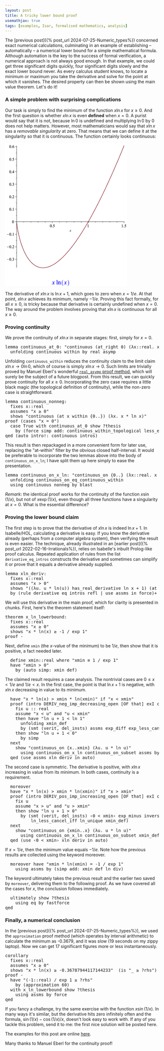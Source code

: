 ```yaml
---
layout: post
title: A tricky lower bound proof
usemathjax: true 
tags: [examples, Isar, formalised mathematics, analysis]
---
```

The [previous post]({% post_url 2024-07-25-Numeric_types%}) concerned exact numerical calculations, culminating in an example of establishing – automatically – 
a numerical lower bound for a simple mathematical formula.
Although automation is the key to the success of formal verification,
a numerical approach is not always good enough. In that example,
we could get three significant digits quickly, four significant digits slowly
and the exact lower bound never.
As every calculus student knows, 
to locate a minimum or maximum you take the derivative
and solve for the point at which it vanishes. 
The desired property can then be shown using the main value theorem.
Let's do it!

### A simple problem with surprising complications

Our task is simply to find the minimum of the function $x\ln x$
for $x\ge0$. And the first question is whether $x\ln x$ is even **defined**
when $x=0$. A purist would say that it is not, because $\ln 0$ is undefined
and multiplying $\ln 0$ by $0$ does not help matters.
However, most mathematicians would say that $x\ln x$ has a *removable singularity* at zero.
That means that we can define it at the singularity so that it is continuous.
The function certainly looks continuous:

<img src="/images/plot_x_ln_x.png" alt="graph of the function x ln x" width="400"/>

The derivative of $x\ln x$ is $\ln x+1$, which goes to zero when
$x=1/e$. At that point, $x\ln x$ achieves its minimum, namely $-1/e$.
Proving this fact formally, for all $x\ge0$, is tricky because 
that derivative is certainly undefined when $x=0$.
The way around the problem involves proving that $x\ln x$ is continuous for all $x\ge0$.

### Proving continuity

We prove the continuity of $x\ln x$ in separate stages: first, simply for $x=0$.

<pre class="source">
<span class="keyword1 command">lemma</span> continuous_at_0<span class="main">:</span> <span class="quoted"><span class="quoted"><span>"</span>continuous</span> <span class="main">(</span>at_right</span> <span class="main">0</span><span class="main">)</span> <span class="main">(</span><span class="main">λ</span><span class="bound">x</span><span class="main">::</span>real<span class="main">.</span> <span class="bound">x</span> <span class="main">*</span> ln <span class="bound">x</span><span class="main">)"
  </span><span class="keyword1 command">unfolding</span> continuous_within <span class="keyword1 command">by</span> <span class="operator">real_asymp</span>
</pre>

Unfolding `continuous_within` reduces the continuity claim to the limit claim
$x\ln x \longrightarrow 0\ln 0$, which of course is simply 
$x\ln x\longrightarrow0$. Such limits are trivially proved by
Manuel Eberl's wonderful [`real_asymp` proof method](http://cl-informatik.uibk.ac.at/users/meberl//pubs/real_asymp.html), 
which will surely be the subject
of a future blogpost.
From this result, we can quickly prove continuity for all $x\ge0$.
Incorporating the zero case requires a little black magic (the topological definition of continuity), while the non-zero case is straightforward.


<pre class="source">
<span class="keyword1 command">lemma</span> continuous_nonneg<span class="main">: 
  </span><span class="keyword2 keyword">fixes</span> <span class="free">x</span><span class="main">::</span><span class="quoted">real
  </span><span class="keyword2 keyword">assumes</span> <span class="quoted"><span class="quoted"><span>"</span><span class="free">x</span> <span class="main">≥</span></span> <span class="main">0</span>"
  </span><span class="keyword2 keyword">shows</span> <span class="quoted"><span class="quoted"><span>"</span>continuous</span> <span class="main">(</span><span class="keyword1">at</span></span> <span class="free">x</span> <span class="keyword1">within</span> <span class="main">{</span><span class="main">0</span><span class="main">..}</span><span class="main">)</span> <span class="main">(</span><span class="main">λ</span><span class="bound">x</span><span class="main">.</span> <span class="bound">x</span> <span class="main">*</span> ln <span class="bound">x</span><span class="main">)"
</span><span class="keyword1 command">proof</span> <span class="main">(</span><span class="operator">cases</span> <span class="quoted"><span class="quoted"><span>"</span><span class="free">x</span> <span class="main">=</span></span> <span class="main">0</span>"</span><span class="main">)
  </span><span class="keyword3 command">case</span> True <span class="keyword1 command">with</span> continuous_at_0 <span class="keyword3 command">show</span> <span class="var quoted var">?thesis
    </span><span class="keyword1 command">by</span> <span class="main">(</span><span class="operator">force</span> <span class="quasi_keyword">simp</span> <span class="quasi_keyword">add</span><span class="main main">:</span> continuous_within_topological less_eq_real_def<span class="main">)
</span><span class="keyword1 command">qed</span> <span class="main">(</span><span class="operator">auto</span> <span class="quasi_keyword">intro</span><span class="main main">!</span><span class="main main">:</span> <span class="dynamic dynamic">continuous_intros</span><span class="main">)</span>
</pre>

This result is then repackaged in a more convenient form for later use,
replacing the "at-within" filter by the obvious closed half-interval.
It would be preferable to incorporate the two lemmas above into the body
of `continuous_on_x_ln`; I have split them up here simply to ease the presentation.


<pre class="source">
<span class="keyword1 command">lemma</span> continuous_on_x_ln<span class="main">:</span> <span class="quoted"><span class="quoted"><span>"</span>continuous_on</span> <span class="main">{</span></span><span class="main">0</span><span class="main">..}</span> <span class="main">(</span><span class="main">λ</span><span class="bound">x</span><span class="main">::</span>real<span class="main">.</span> <span class="bound">x</span> <span class="main">*</span> ln <span class="bound">x</span><span class="main">)"
  </span><span class="keyword1 command">unfolding</span> continuous_on_eq_continuous_within
  <span class="keyword1 command">using</span> continuous_nonneg <span class="keyword1 command">by</span> <span class="operator">blast</span>
</pre>

*Remark*: the identical proof works for the continuity of the function $x\sin(1/x)$, 
but not of $x\exp(1/x)$, even though all three functions 
have a singularity at $x=0$. What is the essential difference?

### Proving the lower bound claim

The first step is to prove that the derivative of $x\ln x$
is indeed $\ln x+1$.
In Isabelle/HOL, calculating a derivative is easy.
If you know the derivative already (perhaps from a computer algebra system), 
then verifying the result is even easier.
The technique, already illustrated in an [earlier post]({% post_url 2022-02-16-Irrationals%}),
relies on Isabelle's inbuilt Prolog-like proof calculus.
Repeated application of rules from the list `derivative_eq_intros`
constructs the derivative and sometimes can simplify it 
or prove that it equals a derivative already supplied.

<pre class="source">
<span class="keyword1 command">lemma</span> xln_deriv<span class="main">:
  </span><span class="keyword2 keyword">fixes</span> <span class="free">x</span><span class="main">::</span><span class="quoted">real
  </span><span class="keyword2 keyword">assumes</span> <span class="quoted"><span class="quoted"><span>"</span><span class="free">x</span> <span class="main">&gt;</span></span> <span class="main">0</span>"
  </span><span class="keyword2 keyword">shows</span> <span class="quoted"><span class="quoted"><span>"</span><span class="main">(</span><span class="main">(</span><span class="main">λ</span><span class="bound">u</span><span class="main">.</span> <span class="bound">u</span> <span class="main">*</span></span> ln</span><span class="main">(</span><span class="bound">u</span><span class="main">)</span><span class="main">)</span> <span class="keyword1">has_real_derivative</span> ln <span class="free">x</span> <span class="main">+</span> <span class="main">1</span><span class="main">)</span> <span class="main">(</span><span class="keyword1">at</span> <span class="free">x</span><span class="main">)"
  </span><span class="keyword1 command">by</span> <span class="main">(</span><span class="operator">rule</span> <span class="dynamic dynamic">derivative_eq_intros</span> refl <span class="main keyword3">|</span> <span class="operator">use</span> assms <span class="keyword2 keyword quasi_keyword">in</span> <span class="operator">force</span><span class="main">)</span><span class="main keyword3">+</span>
</pre>

We will use this derivative in the main proof, 
which for clarity is presented in chunks.
First, here's the theorem statement itself:

<pre class="source">
<span class="keyword1 command">theorem</span> x_ln_lowerbound<span class="main">:
  </span><span class="keyword2 keyword">fixes</span> <span class="free">x</span><span class="main">::</span><span class="quoted">real
  </span><span class="keyword2 keyword">assumes</span> <span class="quoted"><span class="quoted"><span>"</span><span class="free">x</span> <span class="main">≥</span></span> <span class="main">0</span>"
  </span><span class="keyword2 keyword">shows</span> <span class="quoted"><span class="quoted"><span>"</span><span class="free">x</span> <span class="main">*</span></span> ln</span><span class="main">(</span><span class="free">x</span><span class="main">)</span> <span class="main">≥</span> <span class="main">-</span><span class="main">1</span> <span class="main">/</span> exp <span class="main">1"
</span><span class="keyword1 command">proof</span> <span class="operator">-</span>
</pre>

Next, define `xmin` (the $x$-value of the minimum) to be $1/e$,
then show that it is positive, a fact needed later.

<pre class="source">
  <span class="keyword3 command">define</span> <span class="skolem skolem">xmin</span><span class="main">::</span><span class="quoted">real</span> <span class="keyword2 keyword">where</span> <span class="quoted"><span class="quoted"><span>"</span><span class="skolem">xmin</span> <span class="main">≡</span> <span class="main">1</span></span> <span class="main">/</span></span> exp <span class="main">1"
  </span><span class="keyword1 command">have</span> <span class="quoted"><span class="quoted"><span>"</span><span class="skolem">xmin</span> <span class="main">&gt;</span></span> <span class="main">0</span>"
    </span><span class="keyword1 command">by</span> <span class="main">(</span><span class="operator">auto</span> <span class="quasi_keyword">simp</span><span class="main main">:</span> xmin_def<span class="main">)</span>
</pre>

The claimed result requires a case analysis. 
The nontrivial cases are $0\le x<1/e$ and $1/e<x$.
In the first case, the point is that $\ln x+1$ is negative,
with $x\ln x$ decreasing in value to its minimum.

<pre class="source">
  <span class="keyword1 command">have</span> <span class="quoted"><span class="quoted"><span>"</span><span class="free">x</span> <span class="main">*</span></span> ln</span><span class="main">(</span><span class="free">x</span><span class="main">)</span> <span class="main">&gt;</span> <span class="skolem">xmin</span> <span class="main">*</span> ln<span class="main">(</span><span class="skolem">xmin</span><span class="main">)"</span> <span class="keyword2 keyword">if</span> <span class="quoted"><span class="quoted"><span>"</span><span class="free">x</span> <span class="main">&lt;</span></span> <span class="skolem">xmin"</span>
  </span><span class="keyword1 command">proof</span> <span class="main">(</span><span class="operator">intro</span> DERIV_neg_imp_decreasing_open <span class="main main">[</span><span class="operator">OF</span> that<span class="main main">]</span> exI conjI<span class="main">)
    </span><span class="keyword3 command">fix</span> <span class="skolem">u</span> <span class="main">::</span> <span class="quoted">real
    </span><span class="keyword3 command">assume</span> <span class="quoted"><span class="quoted"><span>"</span><span class="free">x</span> <span class="main">&lt;</span></span> <span class="skolem">u"</span></span> <span class="keyword2 keyword">and</span> <span class="quoted"><span class="quoted"><span>"</span><span class="skolem">u</span> <span class="main">&lt;</span></span> <span class="skolem">xmin"</span> 
    </span><span class="keyword1 command">then</span> <span class="keyword1 command">have</span> <span class="quoted"><span class="quoted"><span>"</span>ln</span> <span class="skolem">u</span> <span class="main">+</span></span> <span class="main">1</span> <span class="main">&lt;</span> ln <span class="main">1"
      </span><span class="keyword1 command">unfolding</span> xmin_def
      <span class="keyword1 command">by</span> <span class="main">(</span><span class="operator">smt</span> <span class="main main">(</span>verit<span class="main main">,</span> del_insts<span class="main main">)</span> assms exp_diff exp_less_cancel_iff exp_ln_iff<span class="main">)
    </span><span class="keyword1 command">then</span> <span class="keyword3 command">show</span> <span class="quoted"><span class="quoted"><span>"</span>ln</span> <span class="skolem">u</span> <span class="main">+</span></span> <span class="main">1</span> <span class="main">&lt;</span> <span class="main">0"
      </span><span class="keyword1 command">by</span> <span class="operator">simp
  </span><span class="keyword1 command">next
    </span><span class="keyword3 command">show</span> <span class="quoted"><span class="quoted"><span>"</span>continuous_on</span> <span class="main">{</span></span><span class="free">x</span><span class="main">..</span><span class="skolem">xmin</span><span class="main">}</span> <span class="main">(</span><span class="main">λ</span><span class="bound">u</span><span class="main">.</span> <span class="bound">u</span> <span class="main">*</span> ln <span class="bound">u</span><span class="main">)"
      </span><span class="keyword1 command">using</span> continuous_on_x_ln continuous_on_subset assms <span class="keyword1 command">by</span> <span class="operator">fastforce
  </span><span class="keyword1 command">qed</span> <span class="main">(</span><span class="operator">use</span> assms xln_deriv <span class="keyword2 keyword quasi_keyword">in</span> <span class="operator">auto</span><span class="main">)</span>
</pre>

The second case is symmetric. The derivative is positive,
with $x\ln x$ increasing in value from its minimum.
In both cases, continuity is a requirement.

<pre class="source">
  <span class="keyword1 command">moreover
  </span><span class="keyword1 command">have</span> <span class="quoted"><span class="quoted"><span>"</span><span class="free">x</span> <span class="main">*</span></span> ln</span><span class="main">(</span><span class="free">x</span><span class="main">)</span> <span class="main">&gt;</span> <span class="skolem">xmin</span> <span class="main">*</span> ln<span class="main">(</span><span class="skolem">xmin</span><span class="main">)"</span> <span class="keyword2 keyword">if</span> <span class="quoted"><span class="quoted"><span>"</span><span class="free">x</span> <span class="main">&gt;</span></span> <span class="skolem">xmin"</span>
  </span><span class="keyword1 command">proof</span> <span class="main">(</span><span class="operator">intro</span> DERIV_pos_imp_increasing_open <span class="main main">[</span><span class="operator">OF</span> that<span class="main main">]</span> exI conjI<span class="main">)
    </span><span class="keyword3 command">fix</span> <span class="skolem">u
    </span><span class="keyword3 command">assume</span> <span class="quoted"><span class="quoted"><span>"</span><span class="free">x</span> <span class="main">&gt;</span></span> <span class="skolem">u"</span></span> <span class="keyword2 keyword">and</span> <span class="quoted"><span class="quoted"><span>"</span><span class="skolem">u</span> <span class="main">&gt;</span></span> <span class="skolem">xmin"</span> 
    </span><span class="keyword1 command">then</span> <span class="keyword3 command">show</span> <span class="quoted"><span class="quoted"><span>"</span>ln</span> <span class="skolem">u</span> <span class="main">+</span></span> <span class="main">1</span> <span class="main">&gt;</span> <span class="main">0"
      </span><span class="keyword1 command">by</span> <span class="main">(</span><span class="operator">smt</span> <span class="main main">(</span>verit<span class="main main">,</span> del_insts<span class="main main">)</span> <span class="quoted"><span class="quoted"><span>‹</span><span class="main">0</span></span> <span class="main">&lt;</span></span> <span class="skolem">xmin›</span> exp_minus inverse_eq_divide 
          ln_less_cancel_iff ln_unique xmin_def<span class="main">)
  </span><span class="keyword1 command">next
    </span><span class="keyword3 command">show</span> <span class="quoted"><span class="quoted"><span>"</span>continuous_on</span> <span class="main">{</span></span><span class="skolem">xmin</span><span class="main">..</span><span class="free">x</span><span class="main">}</span> <span class="main">(</span><span class="main">λ</span><span class="bound">u</span><span class="main">.</span> <span class="bound">u</span> <span class="main">*</span> ln <span class="bound">u</span><span class="main">)"
      </span><span class="keyword1 command">using</span> continuous_on_x_ln continuous_on_subset xmin_def <span class="keyword1 command">by</span> <span class="operator">fastforce
  </span><span class="keyword1 command">qed</span> <span class="main">(</span><span class="operator">use</span> <span class="quoted"><span class="quoted"><span>‹</span><span class="main">0</span></span> <span class="main">&lt;</span></span> <span class="skolem">xmin›</span> xln_deriv <span class="keyword2 keyword quasi_keyword">in</span> <span class="operator">auto</span><span class="main">)</span>
</pre>

If $x=1/e$, then the minimum value equals $-1/e$.
Note how the previous results are collected using the keyword <span class="keyword1 command">moreover</span>.

<pre class="source">
  <span class="keyword1 command">moreover</span> <span class="keyword1 command">have</span> <span class="quoted"><span class="quoted"><span>"</span><span class="skolem">xmin</span> <span class="main">*</span></span> ln</span><span class="main">(</span><span class="skolem">xmin</span><span class="main">)</span> <span class="main">=</span> <span class="main">-</span><span class="main">1</span> <span class="main">/</span> exp <span class="main">1</span><span>"</span>
    <span class="keyword1 command">using</span> assms <span class="keyword1 command">by</span> <span class="main">(</span><span class="operator">simp</span> <span class="quasi_keyword">add</span><span class="main main">:</span> xmin_def ln_div<span class="main">)</span>
</pre>

The keyword <span class="keyword1 command"> ultimately </span> takes the previous result and the earlier two saved by `moreover`, delivering them to the following proof.
As we have covered all the cases for $x$, the conclusion follows immediately.

<pre class="source">
  <span class="keyword1 command">ultimately</span> <span class="keyword3 command">show</span> <span class="var quoted var">?thesis
    </span><span class="keyword1 command">using</span> eq <span class="keyword1 command">by</span> <span class="operator">fastforce
</span><span class="keyword1 command">qed</span>
</pre>

### Finally, a numerical conclusion

In the [previous post]({% post_url 2024-07-25-Numeric_types%}), 
we used the `approximation` proof method (which operates by interval arithmetic) to calculate the minimum as -0.3679, 
and it was slow (19 seconds on my zippy laptop).
Now we can get 17 significant figures more or less instantaneously.

<pre class="source">
<span class="keyword1 command">corollary
  </span><span class="keyword2 keyword">fixes</span> <span class="free">x</span><span class="main">::</span><span class="quoted">real
  </span><span class="keyword2 keyword">assumes</span> <span class="quoted"><span class="quoted"><span>"</span><span class="free">x</span> <span class="main">≥</span></span> <span class="main">0</span>"
  </span><span class="keyword2 keyword">shows</span> <span class="quoted"><span class="quoted"><span>"</span><span class="free">x</span> <span class="main">*</span></span> ln</span><span class="main">(</span><span class="free">x</span><span class="main">)</span> <span class="main">≥</span> <span class="main">-</span><span class="numeral">0.36787944117144233"</span>  <span class="main">(</span><span class="keyword2 keyword">is</span> <span class="quoted"><span class="quoted"><span>"</span><span class="main">_</span> <span class="main">≥</span></span> <span class="var">?rhs"</span></span><span class="main">)
</span><span class="keyword1 command">proof</span> <span class="operator">-
  </span><span class="keyword1 command">have</span> <span class="quoted"><span class="quoted"><span>"</span><span class="main">(</span><span class="main">-</span></span><span class="main">1</span></span><span class="main">::</span>real<span class="main">)</span> <span class="main">/</span> exp <span class="main">1</span> <span class="main">≥</span> <span class="var">?rhs"
    </span><span class="keyword1 command">by</span> <span class="main">(</span><span class="operator">approximation</span> 60<span class="main">)
  </span><span class="keyword1 command">with</span> x_ln_lowerbound <span class="keyword3 command">show</span> <span class="var quoted var">?thesis
    </span><span class="keyword1 command">using</span> assms <span class="keyword1 command">by</span> <span class="operator">force
</span><span class="keyword1 command">qed</span>
</pre>


If you fancy a challenge, try the same exercise with the function $x\sin(1/x)$.
In many ways it's similar, but the derivative hits zero infinitely often
and the formula, $\sin(1/x) - \cos(1/x)/x$, doesn't look easy to work with.
If any of you tackle this problem, send it to me: 
the first nice solution will be posted here.

The examples for this post are online [here](/Isabelle-Examples/Ln_lower_bound.thy).

Many thanks to Manuel Eberl for the continuity proof!
